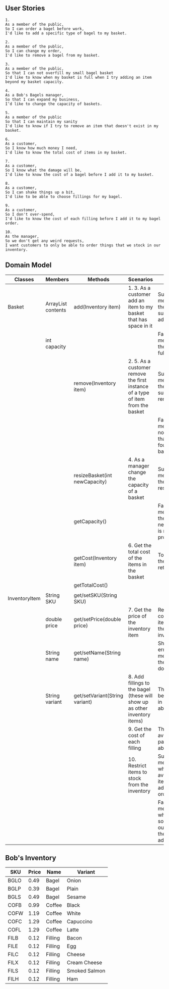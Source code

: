 
## User Stories

```
1.
As a member of the public,
So I can order a bagel before work,
I'd like to add a specific type of bagel to my basket.
```

```
2.
As a member of the public,
So I can change my order,
I'd like to remove a bagel from my basket.
```

```
3.
As a member of the public,
So that I can not overfill my small bagel basket
I'd like to know when my basket is full when I try adding an item beyond my basket capacity.
```

```
4.
As a Bob's Bagels manager,
So that I can expand my business,
I’d like to change the capacity of baskets.
```

```
5.
As a member of the public
So that I can maintain my sanity
I'd like to know if I try to remove an item that doesn't exist in my basket.
```

```
6.
As a customer,
So I know how much money I need,
I'd like to know the total cost of items in my basket.
```

```
7.
As a customer,
So I know what the damage will be,
I'd like to know the cost of a bagel before I add it to my basket.
```

```
8.
As a customer,
So I can shake things up a bit,
I'd like to be able to choose fillings for my bagel.
```

```
9.
As a customer,
So I don't over-spend,
I'd like to know the cost of each filling before I add it to my bagel order.
```

```
10.
As the manager,
So we don't get any weird requests,
I want customers to only be able to order things that we stock in our inventory.
```

## Domain Model

| Classes       | Members                       | Methods                        | Scenarios                                                                       | Outputs                                                          |
|---------------|-------------------------------|--------------------------------|---------------------------------------------------------------------------------|------------------------------------------------------------------|
| Basket        | ArrayList<Inventory> contents | add(Inventory item)            | 1. 3. As a customer add an item to my basket that has space in it               | Success message if the item is successfully added                |
|               | int capacity                  |                                |                                                                                 | Failure message if the basket is full                            |
|               |                               | remove(Inventory item)         | 2. 5. As a customer remove the first instance of a type of item from the basket | Success message if the item is successfully removed              |
|               |                               |                                |                                                                                 | Failure message if no items of that type are found in the basket |
|               |                               | resizeBasket(int newCapacity)  | 4. As a manager change the capacity of a basket                                 | Success message if the basket is resized                         |
|               |                               | getCapacity()                  |                                                                                 | Failure message if the newCapacity is not a proper size          |
|               |                               | getCost(Inventory item)        | 6. Get the total cost of the items in the basket                                | Total cost of the contents returned                              |
|               |                               | getTotalCost()                 |                                                                                 |                                                                  |
|               |                               |                                |                                                                                 |                                                                  |
| InventoryItem | String SKU                    | get/setSKU(String SKU)         |                                                                                 |                                                                  |
|               | double price                  | get/setPrice(double price)     | 7. Get the price of the inventory item                                          | Return the cost of an item from the inventory                    |
|               | String name                   | get/setName(String name)       |                                                                                 | Show an error message if the item doesn't exist                  |
|               | String variant                | get/setVariant(String variant) | 8. Add fillings to the bagel (these will show up as other inventory items)      | These will be addable in part 1 above????                        |
|               |                               |                                | 9. Get the cost of each filling                                                 | These are available as part 7 above?                             |
|               |                               |                                | 10. Restrict items to stock from the inventory                                  | Success message when available item is added to order            |
|               |                               |                                |                                                                                 | Failure message when something outside of the list is added???   |


## Bob's Inventory

| SKU  | Price | Name    | Variant       |
|------|-------|---------|---------------|
| BGLO | 0.49  | Bagel   | Onion         |
| BGLP | 0.39  | Bagel   | Plain         |
| BGLS | 0.49  | Bagel   | Sesame        |
| COFB | 0.99  | Coffee  | Black         |
| COFW | 1.19  | Coffee  | White         |
| COFC | 1.29  | Coffee  | Capuccino     |
| COFL | 1.29  | Coffee  | Latte         |
| FILB | 0.12  | Filling | Bacon         |
| FILE | 0.12  | Filling | Egg           |
| FILC | 0.12  | Filling | Cheese        |
| FILX | 0.12  | Filling | Cream Cheese  |
| FILS | 0.12  | Filling | Smoked Salmon |
| FILH | 0.12  | Filling | Ham           |

